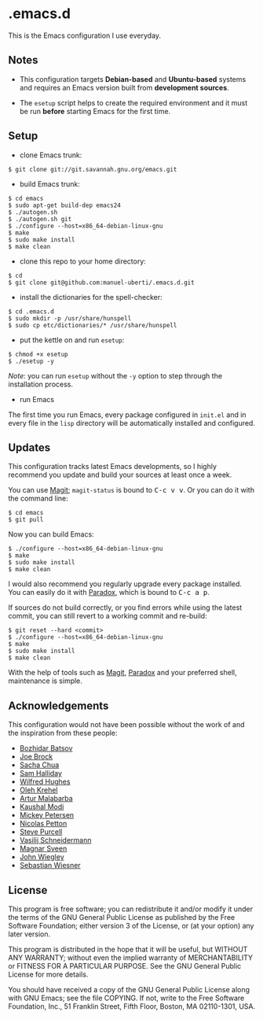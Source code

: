 # .emacs.d

This is the Emacs configuration I use everyday.

## Notes
- This configuration targets **Debian-based** and **Ubuntu-based** systems and
requires an Emacs version built from **development sources**.

- The `esetup` script helps to create the required environment and it must be
run **before** starting Emacs for the first time.

## Setup
- clone Emacs trunk:
```console
$ git clone git://git.savannah.gnu.org/emacs.git
```
- build Emacs trunk:
```console
$ cd emacs
$ sudo apt-get build-dep emacs24
$ ./autogen.sh
$ ./autogen.sh git
$ ./configure --host=x86_64-debian-linux-gnu
$ make
$ sudo make install
$ make clean
```
- clone this repo to your home directory:
```console
$ cd
$ git clone git@github.com:manuel-uberti/.emacs.d.git
```
- install the dictionaries for the spell-checker:
```console
$ cd .emacs.d
$ sudo mkdir -p /usr/share/hunspell
$ sudo cp etc/dictionaries/* /usr/share/hunspell
```
- put the kettle on and run ```esetup```:
```console
$ chmod +x esetup
$ ./esetup -y
```
*Note*: you can run `esetup` without the `-y` option to step through the
installation process.

- run Emacs

The first time you run Emacs, every package configured in `init.el` and in every
file in the `lisp` directory will be automatically installed and configured.

## Updates
This configuration tracks latest Emacs developments, so I highly recommend you
update and build your sources at least once a week.

You can use [Magit](https://github.com/magit/magit); `magit-status` is bound
to <kbd>C-c v v</kbd>. Or you can do it with the command line:
```console
$ cd emacs
$ git pull
```
Now you can build Emacs:
```console
$ ./configure --host=x86_64-debian-linux-gnu
$ make
$ sudo make install
$ make clean
```
I would also recommend you regularly upgrade every package installed. You can
easily do it with [Paradox](https://github.com/Bruce-Connor/paradox), which is
bound to <kbd>C-c a p</kbd>.

If sources do not build correctly, or you find errors while using the latest
commit, you can still revert to a working commit and re-build:
```console
$ git reset --hard <commit>
$ ./configure --host=x86_64-debian-linux-gnu
$ make
$ sudo make install
$ make clean
```
With the help of tools such as [Magit](https://github.com/magit/magit),
[Paradox](https://github.com/Bruce-Connor/paradox) and your preferred shell,
maintenance is simple.

## Acknowledgements
This configuration would not have been possible without the work of and the
inspiration from these people:
- [Bozhidar Batsov](https://github.com/bbatsov)
- [Joe Brock](https://github.com/DebianJoe)
- [Sacha Chua](https://github.com/sachac)
- [Sam Halliday](https://github.com/fommil)
- [Wilfred Hughes](https://github.com/Wilfred)
- [Oleh Krehel](https://github.com/abo-abo)
- [Artur Malabarba](https://github.com/Malabarba)
- [Kaushal Modi](https://github.com/kaushalmodi)
- [Mickey Petersen](https://github.com/mickeynp)
- [Nicolas Petton](https://github.com/NicolasPetton)
- [Steve Purcell](https://github.com/purcell)
- [Vasilij Schneidermann](https://github.com/wasamasa)
- [Magnar Sveen](https://github.com/magnars)
- [John Wiegley](https://github.com/jwiegley)
- [Sebastian Wiesner](https://github.com/lunaryorn)

## License
This program is free software; you can redistribute it and/or modify
it under the terms of the GNU General Public License as published by the Free
Software Foundation; either version 3 of the License, or (at your option) any
later version.

This program is distributed in the hope that it will be useful, but WITHOUT ANY
WARRANTY; without even the implied warranty of MERCHANTABILITY or FITNESS FOR A
PARTICULAR PURPOSE. See the GNU General Public License for more details.

You should have received a copy of the GNU General Public License along with GNU
Emacs; see the file COPYING. If not, write to the Free Software Foundation,
Inc., 51 Franklin Street, Fifth Floor, Boston, MA 02110-1301, USA.
